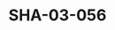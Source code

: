 ---
pid: SHA-03-056
title: SHA-03-056
language: ar
original_label: 
rights: شرحبيل احمد
location_of_original: شرحبيل احمد
photographer_or_studio: 
scanned_from: photograph 10.5 by 15.6
_date: '1993'
location: الخرطوم، هلتون
description: شرحبيل احمد مع اصحاب من ضمنهم كامل حسين وادم خليل
additional_notes: 
permission_display: 'yes'
on_server: 'no'
on_website: 'no'
permalink: /photopages/ar/SHA-03-056.html
layout: photo-page
---